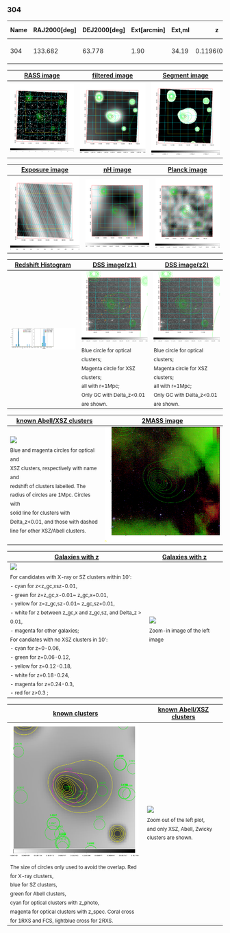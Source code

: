 <div STYLE="page-break-after: always;"></div>

### 304

|Name|RAJ2000[deg]|DEJ2000[deg] |Ext[arcmin]| Ext,ml | z | z_src| C|GC(XSZ,Delta_z<0.01)| GC(OPT,Delta_z<0.01)|GC| R_sig[arcmin] | R500[arcmin] | R500[Mpc]| CRsig[c/s] | CR500[c/s] |L500[1E44 erg/s]|F500[1E-12 erg/s/cm^2]| M500[1E14 Msun]|Tx[keV]|Cnt_sig|Beta|Rc[arcmin]|Comment|Alias|
|---|---|---|---|---|---|------|---|--------|---------|----------|---|---|---|---|---|---|---|---|---|---|---|---|---|---|
|304| 133.682| 63.778| 1.90| 34.19| 0.1196(0.005)| z1, z_xsz| B| F20| -| C, F20, W| 7.825| 5.980| 0.774| 0.070(0.026)| 0.068(0.025)| 0.444(0.104)| 1.193(0.279)| 1.48(0.17)| 2.83(0.21)| 26.2| 0.880(-0.139+0.087)| 6.850(-1.256+1.098)| -| t054|

|[RASS image](../image/304/304_img.pdf)|[filtered image](../image/304/304_fil.pdf)|[Segment image](../image/304/304_seg.pdf)|
|-------------------|--------------------|-------------------|
| <img src="../image/304/304_img.png" width="300">  | <img src="../image/304/304_fil.png" width="300">   | <img src="../image/304/304_seg.png" width="300">  |

|[Exposure image](../image/304/304_mex.pdf)| [nH image](../image/304/304_nh.pdf)| [Planck image](../image/304/304_p.pdf)|
|-------------------|--------------------|-------------------|
|<img src="../image/304/304_mex.png" width="300">   | <img src="../image/304/304_nh.png" width="300">    | <img src="../image/304/304_p.png" width="300"> |

|[Redshift Histogram](../image/304/304_zg.pdf) | [DSS image(z1)](../image/304/304_dss_z1.pdf)      |  [DSS image(z2)](../image/304/304_dss_z2.pdf)    |
|-------------------|--------------------|-------------------|
|<img src="../image/304/304_zg.png" width="300"> |<img src="../image/304/304_dss_z1.png" width="300"> <sub><br>Blue circle for optical clusters; <br>Magenta circle for XSZ clusters; <br>all with r=1Mpc; <br>Only GC with Delta_z<0.01 are shown. </sub>| <img src="../image/304/304_dss_z2.png" width="300"><sub><br>Blue circle for optical clusters; <br>Magenta circle for XSZ clusters; <br>all with r=1Mpc; <br>Only GC with Delta_z<0.01 are shown. </sub> |

|[known Abell/XSZ clusters](../image/304/304_m.pdf) | [2MASS image](../image/304/304_2mass.pdf)      |
|-------------------|-------------------|
|<img src=../image/304/304_m.png width="300"> <br><sub>Blue and magenta circles for optical and <br>XSZ clusters, respectively with name and <br>redshift of clusters labelled. The <br>radius of circles are 1Mpc. Circles with <br>solid line for clusters with <br>Delta_z<0.01, and those with dashed <br>line for other XSZ/Abell clusters.        </sub>|<img src="../image/304/304_2mass.png" width="300">  |

|[Galaxies with z](../image/304/304_opt_ned.pdf) |[Galaxies with z](../image/304/304_opt_ned_zoom.pdf) |
|-------------------|-------------------|
| <img src=../image/304/304_opt_ned.png width="300"> <br><sub> For candidates with X-ray or SZ clusters within 10': <br> - cyan for z<z_gc,xsz-0.01, <br> - green for z=z_gc,x-0.01~ z_gc,x+0.01, <br> - yellow for z=z_gc,sz-0.01~ z_gc,sz+0.01, <br> - white for z between z_gc,x and z_gc,sz, and Delta_z > 0.01, <br> - magenta for other galaxies; <br>For candiates with no XSZ clusters in 10': <br> - cyan for z=0-0.06, <br> - green for z=0.06-0.12, <br> - yellow for z=0.12-0.18, <br> - white for z=0.18-0.24, <br> - magenta for z=0.24-0.3, <br> - red for z>0.3 ;  </sub>|<img src=../image/304/304_opt_ned_zoom.png width="300">  <br><sub> Zoom-in image of the left image</sub>|

|[known clusters](../image/304/304_gc.pdf) |[known Abell/XSZ clusters](../image/304/304_gc_large.pdf) |
|-------------------|-------------------|
| <img src=../image/304/304_gc.png width="300"> <br><sub> The size of circles only used to avoid the overlap. Red for X-ray clusters, <br> blue for SZ clusters, <br> green for Abell clusters, <br> cyan for optical clusters with z_photo, <br> magenta for optical clusters with z_spec. Coral cross for 1RXS and FCS, lightblue cross for 2RXS. </sub>|<img src=../image/304/304_gc_large.png width="300"> <br><sub> Zoom out of the left plot, <br> and only XSZ, Abell, Zwicky clusters are shown. </sub> |



